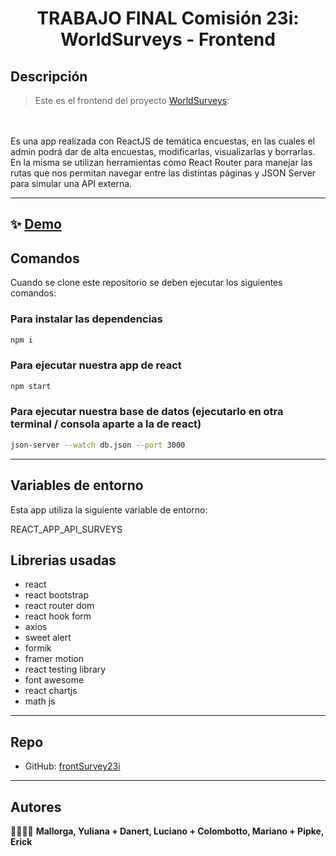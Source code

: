 <h1 align="center">TRABAJO FINAL Comisión 23i: WorldSurveys - Frontend</h1>

## Descripción

> Este es el frontend del proyecto [WorldSurveys](https://):

<br>
<br>Es una app realizada con ReactJS de temática encuestas, en las cuales el admin podrá dar de alta encuestas, modificarlas, visualizarlas y borrarlas. En la misma se utilizan herramientas como React Router para manejar las rutas que nos permitan navegar entre las distintas páginas y JSON Server para simular una API externa.

<hr>

## ✨ [Demo]([https://.netlify.app/](https://world-surveys.netlify.app/))

## Comandos

Cuando se clone este repositorio se deben ejecutar los siguientes comandos:

### Para instalar las dependencias
```sh
npm i
```

### Para ejecutar nuestra app de react
```sh
npm start
```

### Para ejecutar nuestra base de datos (ejecutarlo en otra terminal / consola aparte a la de react)
```sh
json-server --watch db.json --port 3000
```
<hr>

## Variables de entorno

Esta app utiliza la siguiente variable de entorno:

REACT_APP_API_SURVEYS

## Librerias usadas
- react
- react bootstrap
- react router dom
- react hook form
- axios
- sweet alert
- formik
- framer motion
- react testing library
- font awesome
- react chartjs
- math js

<hr>

## Repo
* GitHub: [frontSurvey23i](https://github.com/mcolombotto/frontSurvey23i)
<hr>

## Autores

🧑‍🤝‍🧑💪 **Mallorga, Yuliana + Danert, Luciano + Colombotto, Mariano + Pipke, Erick**


